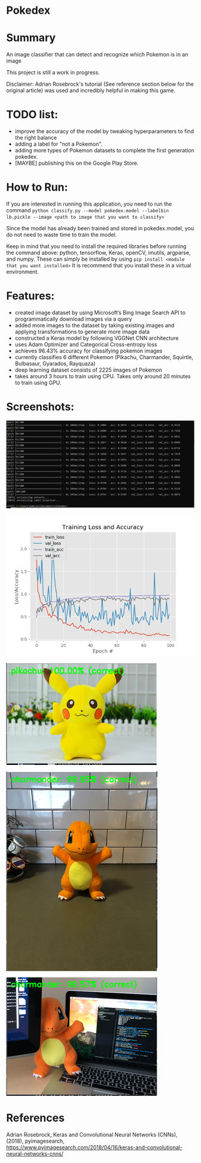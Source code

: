 # Pokedex

# Summary
An image classifier that can detect and recognize which Pokemon is in an image

This project is still a work in progress.

Disclaimer: Adrian Rosebrock's tutorial (See reference section below for the original article) was used and incredibly helpful in making this game.

# TODO list:
- improve the accuracy of the model by tweaking hyperparameters to find the right balance
- adding a label for "not a Pokemon". 
- adding more types of Pokemon datasets to complete the first generation pokedex. 
- [MAYBE] publishing this on the Google Play Store.

# How to Run:
If you are interested in running this application, you need to run the command 
`python classify.py --model pokedex.model --labelbin lb.pickle --image <path to image that you want to classify>`

Since the model has already been trained and stored in pokedex.model, you do not need to waste time to train the model.

Keep in mind that you need to install the required libraries before running the command above: python, tensorflow, Keras, openCV, imutils, argparse, and numpy. These can simply be installed by using `pip install <module that you want installed>`
It is recommend that you install these in a virtual environment.

# Features:
- created image dataset by using Microsoft’s Bing Image Search API to programmatically download images via a query
- added more images to the dataset by taking existing images and applying transformations to generate more image data
- constructed a Keras model by following VGGNet CNN architecture
- uses Adam Optimizer and Categorical Cross-entropy loss
- achieves 96.43% accuracy for classifying pokemon images
- currently classifies 6 different Pokemon (Pikachu, Charmander, Squirtle, Bulbasaur, Gyarados, Rayquaza)
- deep learning dataset consists of 2225 images of Pokemon
- takes around 3 hours to train using CPU. Takes only around 20 minutes to train using GPU.

# Screenshots:
![Alt text](/screenshots/train.PNG)

![Alt text](/screenshots/plot.png)

![Alt text](/screenshots/pikachu.PNG)

![Alt text](/screenshots/charmander.PNG)

![Alt text](/screenshots/charmander2.PNG)

# References
Adrian Rosebrock, Keras and Convolutional Neural Networks (CNNs), (2018), pyimagesearch, https://www.pyimagesearch.com/2018/04/16/keras-and-convolutional-neural-networks-cnns/
